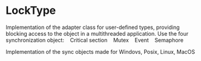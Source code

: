 # LockType
Implementation of the adapter class for user-defined types, providing blocking access to the object in a multithreaded application.
Use the four synchronization object:
   Critical section
   Mutex
   Event
   Semaphore

Implementation of the sync objects made for Windovs, Posix, Linux, MacOS
